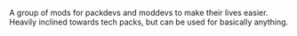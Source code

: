 A group of mods for packdevs and moddevs to make their lives easier. Heavily inclined towards tech packs, but can be used for basically anything.